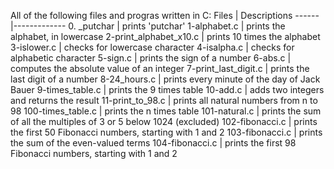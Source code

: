 All of the following files and progras written in C:
Files | Descriptions
------|-------------
0. _putchar | prints 'putchar'
1-alphabet.c | prints the alphabet, in lowercase
2-print_alphabet_x10.c | prints 10 times the alphabet
3-islower.c | checks for lowercase character
4-isalpha.c | checks for alphabetic character
5-sign.c |  prints the sign of a number
6-abs.c | computes the absolute value of an integer
7-print_last_digit.c | prints the last digit of a number
8-24_hours.c |  prints every minute of the day of Jack Bauer
9-times_table.c |  prints the 9 times table
10-add.c |  adds two integers and returns the result
11-print_to_98.c |  prints all natural numbers from n to 98
100-times_table.c |  prints the n times table
101-natural.c |  prints the sum of all the multiples of 3 or 5 below 1024 (excluded)
102-fibonacci.c | prints the first 50 Fibonacci numbers, starting with 1 and 2
103-fibonacci.c | prints the sum of the even-valued terms
104-fibonacci.c | prints the first 98 Fibonacci numbers, starting with 1 and 2
